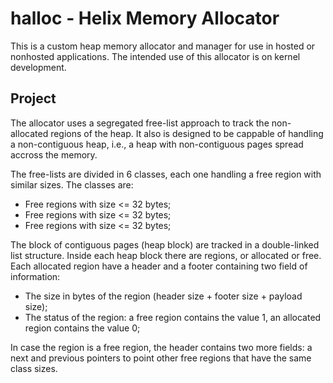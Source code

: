 halloc - Helix Memory Allocator
===============================

This is a custom heap memory allocator and manager for use in hosted or nonhosted applications. The intended use of this allocator is on kernel development.

Project
-------

The allocator uses a segregated free-list approach to track the non-allocated regions of the heap. It also is designed to be cappable of handling a non-contiguous heap, i.e., a heap with non-contiguous pages spread accross the memory.

The free-lists are divided in 6 classes, each one handling a free region with similar sizes. The classes are:
* Free regions with size <= 32 bytes;
* Free regions with size <= 32 bytes;
* Free regions with size <= 32 bytes;

The block of contiguous pages (heap block) are tracked in a double-linked list structure. Inside each heap block there are regions, or allocated or free. Each allocated region have a header and a footer containing two field of information:

* The size in bytes of the region (header size + footer size + payload size);
* The status of the region: a free region contains the value 1, an allocated region contains the value 0;

In case the region is a free region, the header contains two more fields: a next and previous pointers to point other free regions that have the same class sizes.

